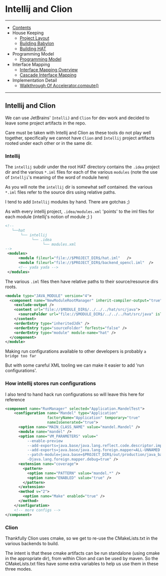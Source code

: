 
#  Intellij and Clion
----

* [Contents](hat-00.md)
* House Keeping
    * [Project Layout](hat-01-01-project-layout.md)
    * [Building Babylon](hat-01-02-building-babylon.md)
    * [Building HAT](hat-01-03-building-hat.md)
* Programming Model
    * [Programming Model](hat-03-programming-model.md)
* Interface Mapping
    * [Interface Mapping Overview](hat-04-01-interface-mapping.md)
    * [Cascade Interface Mapping](hat-04-02-cascade-interface-mapping.md)
* Implementation Detail
    * [Walkthrough Of Accelerator.compute()](hat-accelerator-compute.md)

---

## Intellij and Clion

We can use JetBrains' `IntelliJ` and `Clion` for dev work and
decided to leave some project artifacts in the repo.

Care must be taken with Intellij and Clion
as these tools do not play well together,
specifically we cannot have `Clion` and `Intellij`
project artifacts rooted under each other or in the same dir.

### Intellij
The `intellij` subdir under the root HAT directory
contains the `.idea` project dir and the various `*.iml` files
for each of the various `modules`
(note the use of `Intellji`'s meaning of the word of module here)

As you will note the `intellij` dir is somewhat self contained.  the various `*.iml`
files refer to the source dirs using relative paths.

I tend to add `Intellij` modules by hand.  There are gotchas ;)

As with every intellij project, `.idea/modules.xml` 'points' to the iml files for each module (intellij's notion of module ;) )
```xml
<!--
   └──hat
       └── intellij
            └── .idea
                 └── modules.xml
-->
 <modules>
      <module fileurl="file://$PROJECT_DIR$/hat.iml"   />
      <module fileurl="file://$PROJECT_DIR$/backend_opencl.iml"  />
      <!-- yada yada -->
 </modules>

```

The various `.iml` files then  have relative paths to their source/resource dirs roots.

```xml
<module type="JAVA_MODULE" version="4">
  <component name="NewModuleRootManager" inherit-compiler-output="true">
    <exclude-output />
    <content url="file://$MODULE_DIR$/../../../hat/src/java">
      <sourceFolder url="file://$MODULE_DIR$/../../../hat/src/java" isTestSource="false" />
    </content>
    <orderEntry type="inheritedJdk" />
    <orderEntry type="sourceFolder" forTests="false" />
    <orderEntry type="module" module-name="hat" />
  </component>
</module>

```

Making run configurations available to other developers is probably `a bridge too far`

But with some careful XML tooling we can make it easier to add 'run configurations'.

### How intellij stores run configurations

I also tend to hand hack run configurations so will leave this here for reference

```xml
<component name="RunManager" selected="Application.MandelTest">
    <configuration name="Mandel" type="Application"
                   factoryName="Application" temporary="true"
                   nameIsGenerated="true">
      <option name="MAIN_CLASS_NAME" value="mandel.Mandel" />
      <module name="mandel" />
      <option name="VM_PARAMETERS" value="
          --enable-preview
          --add-exports=java.base/java.lang.reflect.code.descriptor.impl=ALL-UNNAMED
          --add-exports=java.base/java.lang.foreign.mapper=ALL-UNNAMED
          --patch-module=java.base=$PROJECT_DIR$/out/production/java_base_patch
          -Djava.lang.foreign.mapper.debug=true" />
      <extension name="coverage">
        <pattern>
          <option name="PATTERN" value="mandel.*" />
          <option name="ENABLED" value="true" />
        </pattern>
      </extension>
      <method v="2">
        <option name="Make" enabled="true" />
      </method>
    </configuration>
    <!-- more configs -->
</component>
```

### Clion

Thankfully Clion uses cmake, so we get to re-use the CMakeLists.txt in the various backends to build.

The intent is that these cmake artifacts can be run standalone (using cmake in the appropriate dir),
from within Clion and can be used by maven.  So the CMakeLists.txt files have some extra variables to
help us use them in these three modes.




